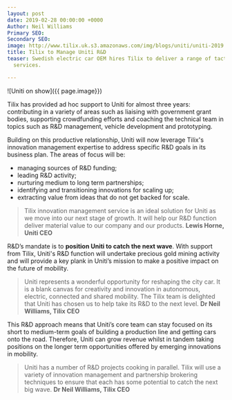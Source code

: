 ```yaml
---
layout: post
date: 2019-02-28 00:00:00 +0000
Author: Neil Williams
Primary SEO: 
Secondary SEO: 
image: http://www.tilix.uk.s3.amazonaws.com/img/blogs/uniti/uniti-2019.jpg
title: Tilix to Manage Uniti R&D
teaser: Swedish electric car OEM hires Tilix to deliver a range of tactical and strategic
  services.

---
```

![Uniti on show]({{ page.image}})

Tilix has provided ad hoc support to Uniti for almost three years: contributing in a variety of areas such as liaising with government grant bodies, supporting crowdfunding efforts and coaching the technical team in topics such as R&D management, vehicle development and prototyping.

Building on this productive relationship, Uniti will now leverage Tilix's innovation management expertise to address specific R&D goals in its business plan. The areas of focus will be:

* managing sources of R&D funding;
* leading R&D activity;
* nurturing medium to long term partnerships;
* identifying and transitioning innovations for scaling up;
* extracting value from ideas that do not get backed for scale.

> Tilix innovation management service is an ideal solution for Uniti as we move into our next stage of growth. It will help our R&D function deliver material value to our company and our products. **Lewis Horne, Uniti CEO**

R&D’s mandate is to **position Uniti to catch the next wave**. With support from Tilix, Uniti's R&D function will undertake precious gold mining activity and will provide a key plank in Uniti’s mission to make a positive impact on the future of mobility.

> Uniti represents a wonderful opportunity for reshaping the city car. It is a blank canvas for creativity and innovation in autonomous, electric, connected and shared mobility. The Tilix team is delighted that Uniti has chosen us to help take its R&D to the next level. **Dr Neil Williams, Tilix CEO**

This R&D approach means that Uniti’s core team can stay focused on its short to medium-term goals of building a production line and getting cars onto the road. Therefore, Uniti can grow revenue whilst in tandem taking positions on the longer term opportunities offered by emerging innovations in mobility.

> Uniti has a number of R&D projects cooking in parallel. Tilix will use a variety of innovation management and partnership brokering techniques to ensure that each has some potential to catch the next big wave. **Dr Neil Williams, Tilix CEO**